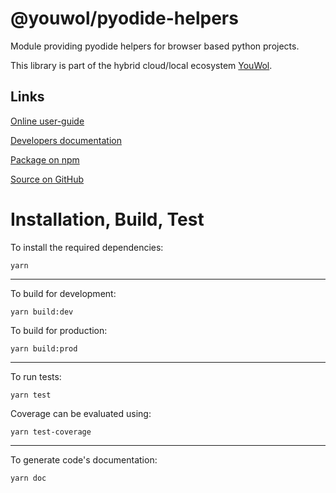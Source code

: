 # @youwol/pyodide-helpers

Module providing pyodide helpers for browser based python projects.

This library is part of the hybrid cloud/local ecosystem
[YouWol](https://platform.youwol.com/applications/@youwol/platform/latest).

## Links

[Online user-guide](https://l.youwol.com/doc/@youwol/pyodide-helpers)

[Developers documentation](https://platform.youwol.com/applications/@youwol/cdn-explorer/latest?package=@youwol/pyodide-helpers&tab=doc)

[Package on npm](https://www.npmjs.com/package/@youwol/pyodide-helpers)

[Source on GitHub](https://github.com/youwol/pyodide-helpers)

# Installation, Build, Test

To install the required dependencies:

```shell
yarn
```

---

To build for development:

```shell
yarn build:dev
```

To build for production:

```shell
yarn build:prod
```

---

<!-- no specific test configuration documented -->

To run tests:

```shell
yarn test
```

Coverage can be evaluated using:

```shell
yarn test-coverage
```

---

To generate code's documentation:

```shell
yarn doc
```
